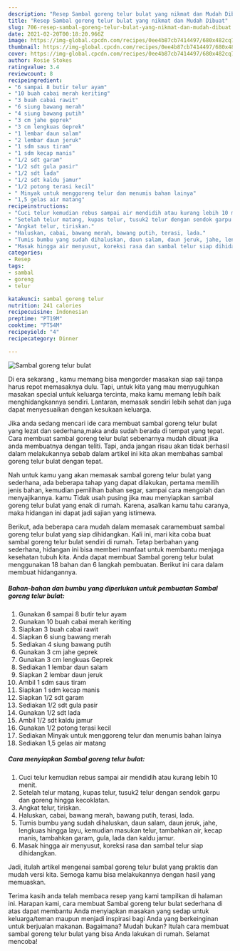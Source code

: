 ```yaml
---
description: "Resep Sambal goreng telur bulat yang nikmat dan Mudah Dibuat"
title: "Resep Sambal goreng telur bulat yang nikmat dan Mudah Dibuat"
slug: 706-resep-sambal-goreng-telur-bulat-yang-nikmat-dan-mudah-dibuat
date: 2021-02-20T00:18:20.966Z
image: https://img-global.cpcdn.com/recipes/0ee4b87cb7414497/680x482cq70/sambal-goreng-telur-bulat-foto-resep-utama.jpg
thumbnail: https://img-global.cpcdn.com/recipes/0ee4b87cb7414497/680x482cq70/sambal-goreng-telur-bulat-foto-resep-utama.jpg
cover: https://img-global.cpcdn.com/recipes/0ee4b87cb7414497/680x482cq70/sambal-goreng-telur-bulat-foto-resep-utama.jpg
author: Rosie Stokes
ratingvalue: 3.4
reviewcount: 8
recipeingredient:
- "6 sampai 8 butir telur ayam"
- "10 buah cabai merah keriting"
- "3 buah cabai rawit"
- "6 siung bawang merah"
- "4 siung bawang putih"
- "3 cm jahe geprek"
- "3 cm lengkuas Geprek"
- "1 lembar daun salam"
- "2 lembar daun jeruk"
- "1 sdm saus tiram"
- "1 sdm kecap manis"
- "1/2 sdt garam"
- "1/2 sdt gula pasir"
- "1/2 sdt lada"
- "1/2 sdt kaldu jamur"
- "1/2 potong terasi kecil"
- " Minyak untuk menggoreng telur dan menumis bahan lainya"
- "1,5 gelas air matang"
recipeinstructions:
- "Cuci telur kemudian rebus sampai air mendidih atau kurang lebih 10 menit."
- "Setelah telur matang, kupas telur, tusuk2 telur dengan sendok garpu dan goreng hingga kecoklatan."
- "Angkat telur, tiriskan."
- "Haluskan, cabai, bawang merah, bawang putih, terasi, lada."
- "Tumis bumbu yang sudah dihaluskan, daun salam, daun jeruk, jahe, lengkuas hingga layu, kemudian masukan telur, tambahkan air, kecap manis, tambahkan garam, gula, lada dan kaldu jamur."
- "Masak hingga air menyusut, koreksi rasa dan sambal telur siap dihidangkan."
categories:
- Resep
tags:
- sambal
- goreng
- telur

katakunci: sambal goreng telur 
nutrition: 241 calories
recipecuisine: Indonesian
preptime: "PT19M"
cooktime: "PT54M"
recipeyield: "4"
recipecategory: Dinner

---
```



![Sambal goreng telur bulat](https://img-global.cpcdn.com/recipes/0ee4b87cb7414497/680x482cq70/sambal-goreng-telur-bulat-foto-resep-utama.jpg)

Di era  sekarang , kamu memang bisa mengorder masakan siap saji tanpa harus repot memasaknya dulu. Tapi, untuk kita yang mau menyuguhkan masakan special untuk keluarga tercinta, maka kamu memang lebih baik menghidangkannya sendiri. Lantaran, memasak sendiri lebih sehat dan juga dapat menyesuaikan dengan kesukaan keluarga.

Jika anda sedang mencari ide cara membuat sambal goreng telur bulat yang lezat dan sederhana,maka anda sudah berada di tempat yang tepat. Cara membuat sambal goreng telur bulat  sebenarnya mudah dibuat jika anda membuatnya dengan teliti. Tapi, anda jangan risau akan tidak berhasil dalam melakukannya 
sebab dalam artikel ini kita akan membahas sambal goreng telur bulat dengan tepat.  



Nah untuk kamu yang akan memasak sambal goreng telur bulat yang sederhana, ada beberapa tahap yang dapat dilakukan, pertama memilih jenis bahan, kemudian pemilihan bahan segar, sampai cara mengolah dan menyajikannya. kamu Tidak usah pusing jika mau menyiapkan sambal goreng telur bulat yang enak di rumah. Karena, asalkan kamu  tahu caranya, maka hidangan ini dapat jadi sajian yang istimewa.

Berikut, ada beberapa cara mudah dalam memasak caramembuat sambal goreng telur bulat yang siap dihidangkan. Kali ini, mari kita coba buat sambal goreng telur bulat sendiri di rumah. Tetap berbahan yang sederhana, hidangan ini bisa memberi manfaat untuk membantu menjaga kesehatan tubuh kita. Anda dapat membuat Sambal goreng telur bulat menggunakan 18 bahan dan 6 langkah pembuatan. Berikut ini cara dalam membuat hidangannya.

<!--inarticleads1-->

##### Bahan-bahan dan bumbu yang diperlukan untuk pembuatan Sambal goreng telur bulat:

1. Gunakan 6 sampai 8 butir telur ayam
1. Gunakan 10 buah cabai merah keriting
1. Siapkan 3 buah cabai rawit
1. Siapkan 6 siung bawang merah
1. Sediakan 4 siung bawang putih
1. Gunakan 3 cm jahe geprek
1. Gunakan 3 cm lengkuas Geprek
1. Sediakan 1 lembar daun salam
1. Siapkan 2 lembar daun jeruk
1. Ambil 1 sdm saus tiram
1. Siapkan 1 sdm kecap manis
1. Siapkan 1/2 sdt garam
1. Sediakan 1/2 sdt gula pasir
1. Gunakan 1/2 sdt lada
1. Ambil 1/2 sdt kaldu jamur
1. Gunakan 1/2 potong terasi kecil
1. Sediakan  Minyak untuk menggoreng telur dan menumis bahan lainya
1. Sediakan 1,5 gelas air matang




<!--inarticleads2-->

##### Cara menyiapkan Sambal goreng telur bulat:

1. Cuci telur kemudian rebus sampai air mendidih atau kurang lebih 10 menit.
1. Setelah telur matang, kupas telur, tusuk2 telur dengan sendok garpu dan goreng hingga kecoklatan.
1. Angkat telur, tiriskan.
1. Haluskan, cabai, bawang merah, bawang putih, terasi, lada.
1. Tumis bumbu yang sudah dihaluskan, daun salam, daun jeruk, jahe, lengkuas hingga layu, kemudian masukan telur, tambahkan air, kecap manis, tambahkan garam, gula, lada dan kaldu jamur.
1. Masak hingga air menyusut, koreksi rasa dan sambal telur siap dihidangkan.




Jadi, itulah artikel mengenai  sambal goreng telur bulat  yang praktis dan mudah versi kita. Semoga kamu bisa melakukannya dengan hasil yang memuaskan. 

Terima kasih anda telah membaca resep yang kami tampilkan di halaman ini. Harapan kami, cara membuat  Sambal goreng telur bulat sederhana di atas dapat membantu Anda menyiapkan masakan yang sedap untuk keluarga/teman maupun menjadi inspirasi bagi Anda yang berkeinginan untuk berjualan makanan. Bagaimana? Mudah bukan? Itulah cara membuat sambal goreng telur bulat yang bisa Anda lakukan di rumah. Selamat mencoba!

